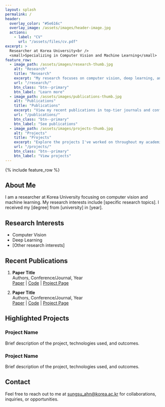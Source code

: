 ```yaml
---
layout: splash
permalink: /
header:
  overlay_color: "#5e616c"
  overlay_image: /assets/images/header-image.jpg
  actions:
    - label: "CV"
      url: "/assets/files/cv.pdf"
excerpt: >
  Researcher at Korea University<br />
  <small>Specializing in Computer Vision and Machine Learning</small>
feature_row:
  - image_path: /assets/images/research-thumb.jpg
    alt: "Research"
    title: "Research"
    excerpt: "My research focuses on computer vision, deep learning, and their applications in real-world scenarios."
    url: "/research/"
    btn_class: "btn--primary"
    btn_label: "Learn more"
  - image_path: /assets/images/publications-thumb.jpg
    alt: "Publications"
    title: "Publications"
    excerpt: "View my recent publications in top-tier journals and conferences."
    url: "/publications/"
    btn_class: "btn--primary"
    btn_label: "See publications"
  - image_path: /assets/images/projects-thumb.jpg
    alt: "Projects"
    title: "Projects"
    excerpt: "Explore the projects I've worked on throughout my academic and professional career."
    url: "/projects/"
    btn_class: "btn--primary"
    btn_label: "View projects"
---
```


{% include feature_row %}

## About Me

I am a researcher at Korea University focusing on computer vision and machine learning. My research interests include [specific research topics]. I received my [degree] from [university] in [year].

## Research Interests

- Computer Vision
- Deep Learning
- [Other research interests]

## Recent Publications

1. **Paper Title** <br>
   Authors, Conference/Journal, Year <br>
   [Paper](link) | [Code](link) | [Project Page](link)

2. **Paper Title** <br>
   Authors, Conference/Journal, Year <br>
   [Paper](link) | [Code](link) | [Project Page](link)

## Highlighted Projects

### Project Name
Brief description of the project, technologies used, and outcomes.

### Project Name
Brief description of the project, technologies used, and outcomes.

## Contact

Feel free to reach out to me at [sungsu_ahn@korea.ac.kr](mailto:sungsu_ahn@korea.ac.kr) for collaborations, inquiries, or opportunities.

